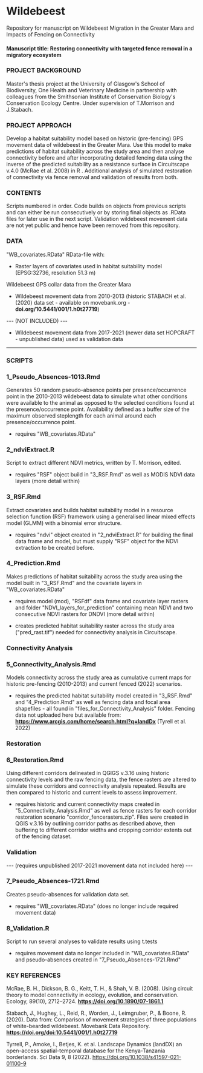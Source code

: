 # Wildebeest 
Repository for manuscript on Wildebeest Migration in the Greater Mara and Impacts of Fencing on Connectivity  

#### **Manuscript title: Restoring connectivity with targeted fence removal in a migratory ecosystem**

###   PROJECT BACKGROUND ###

Master's thesis project at the University of Glasgow's School of Biodiversity, One Health and Veterinary Medicine in partnership with colleagues from the Smithsonian Institute of Conservation Biology's Conservation Ecology Centre. Under supervision of T.Morrison and J.Stabach.

###   PROJECT APPROACH ###


Develop a habitat suitability model based on historic (pre-fencing) GPS movement data of wildebeest in the Greater Mara. Use this model to make predictions of habitat suitability across the study area and then analyse connectivity before and after incorporating detailed fencing data using the inverse of the predicted suitability as a resistance surface in Circuitscape v.4.0 (McRae et al. 2008) in R . Additional analysis of simulated restoration of connectivity via fence removal and validation of results from both.


###   CONTENTS  ###
Scripts numbered in order. 
Code builds on objects from previous scripts and can either be run consecutively or by storing final objects as .RData files for later use in the next script. Validation wildebeest movement data are not yet public and hence have been removed from this repository.

### DATA

"WB_covariates.RData" RData-file with:

- Raster layers of covariates used in habitat suitability model (EPSG:32736, resolution 51.3 m)

Wildebeest GPS collar data from the Greater Mara

- Wildebeest movement data from 2010-2013 (historic STABACH et al. (2020) data set - available on movebank.org - **doi.org/10.5441/001/1.h0t27719**) 

--- (NOT INCLUDED) ---  

- Wildebeest movement data from 2017-2021 (newer data set HOPCRAFT - unpublished data) used as validation data  

----------------------

### SCRIPTS 

### 1_Pseudo_Absences-1013.Rmd

Generates 50 random pseudo-absence points per presence/occurrence point in the 2010-2013 wildebeest data to simulate what other conditions were available to the animal as opposed to the selected conditions found at the presence/occurrence point. Availability defined as a buffer size of the maximum observed steplength for each animal around each presence/occurrence point.

- requires "WB_covariates.RData"

### 2_ndviExtract.R

Script to extract different NDVI metrics, written by T. Morrison, edited. 

- requires "RSF" object build in "3_RSF.Rmd" as well as MODIS NDVI data layers (more detail within)

### 3_RSF.Rmd

Extract covariates and builds habitat suitability model in a resource selection function (RSF) framework using a generalised linear mixed effects model (GLMM) with a binomial error structure. 

- requires "ndvi" object created in "2_ndviExtract.R" for building the final data frame and model, but must supply "RSF" object for the NDVI extraction to be created before.

### 4_Prediction.Rmd

Makes predictions of habitat suitability across the study area using the model built in "3_RSF.Rmd" and the covariate layers in "WB_covariates.RData"

- requires model (mod), "RSFdf" data frame and covariate layer rasters and folder "NDVI_layers_for_prediction" containing mean NDVI and two consecutive NDVI rasters for DNDVI (more detail within)

- creates predicted habitat suitability raster across the study area ("pred_rast.tif") needed for connectivity analysis in Circuitscape. 

### Connectivity Analysis

### 5_Connectivity_Analysis.Rmd

Models connectivity across the study area as cumulative current maps for historic pre-fencing (2010-2013) and current fenced (2022) scenarios. 

- requires the predicted habitat suitability model created in "3_RSF.Rmd" and "4_Prediction.Rmd" as well as fencing data and focal area shapefiles - all found in "files_for_Connectivity_Analysis" folder. Fencing data not uploaded here but available from: **https://www.arcgis.com/home/search.html?q=landDx** (Tyrell et al. 2022)

### Restoration

### 6_Restoration.Rmd

Using different corridors delineated in QGIGS v.3.16 using historic connectivity levels and the raw fencing data, the fence rasters are altered to simulate these corridors and connectivity analysis repeated. Results are then compared to historic and current levels to assess improvement.

- requires historic and current connectivity maps created in "5_Connectivity_Analysis.Rmd" as well as fence rasters for each corridor restoration scenario "corridor_fencerasters.zip". Files were created in QGIS v.3.16 by outlining corridor paths as described above, then buffering to different corridor widths and cropping corridor extents out of the fencing dataset.

### Validation 

--- (requires unpublished 2017-2021 movement data not included here) ---

### 7_Pseudo_Absences-1721.Rmd

Creates pseudo-absences for validation data set.

- requires "WB_covariates.RData" (does no longer include required movement data)

### 8_Validation.R

Script to run several analyses to validate results using t.tests

- requires movement data no longer included in "WB_covariates.RData" and pseudo-absences created in "7_Pseudo_Absences-1721.Rmd"

### KEY REFERENCES

McRae, B. H., Dickson, B. G., Keitt, T. H., & Shah, V. B. (2008). Using circuit theory to model connectivity in ecology, evolution, and conservation. Ecology, 89(10), 2712–2724. **https://doi.org/10.1890/07-1861.1**

Stabach, J., Hughey, L., Reid, R., Worden, J., Leimgruber, P., & Boone, R. (2020). Data from: Comparison of movement strategies of three populations of white-bearded wildebeest. Movebank Data Repository. **https://doi.org/doi:10.5441/001/1.h0t27719**

Tyrrell, P., Amoke, I., Betjes, K. et al. Landscape Dynamics (landDX) an open-access spatial-temporal database for the Kenya-Tanzania borderlands. Sci Data 9, 8 (2022). https://doi.org/10.1038/s41597-021-01100-9
